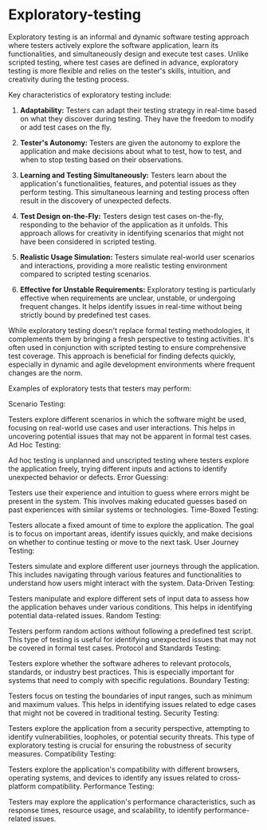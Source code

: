 # Exploratory-testing

Exploratory testing is an informal and dynamic software testing approach where testers actively explore the software application, learn its functionalities, and simultaneously design and execute test cases. Unlike scripted testing, where test cases are defined in advance, exploratory testing is more flexible and relies on the tester's skills, intuition, and creativity during the testing process.

Key characteristics of exploratory testing include:

1. **Adaptability:** Testers can adapt their testing strategy in real-time based on what they discover during testing. They have the freedom to modify or add test cases on the fly.

2. **Tester's Autonomy:** Testers are given the autonomy to explore the application and make decisions about what to test, how to test, and when to stop testing based on their observations.

3. **Learning and Testing Simultaneously:** Testers learn about the application's functionalities, features, and potential issues as they perform testing. This simultaneous learning and testing process often result in the discovery of unexpected defects.

4. **Test Design on-the-Fly:** Testers design test cases on-the-fly, responding to the behavior of the application as it unfolds. This approach allows for creativity in identifying scenarios that might not have been considered in scripted testing.

5. **Realistic Usage Simulation:** Testers simulate real-world user scenarios and interactions, providing a more realistic testing environment compared to scripted testing scenarios.

6. **Effective for Unstable Requirements:** Exploratory testing is particularly effective when requirements are unclear, unstable, or undergoing frequent changes. It helps identify issues in real-time without being strictly bound by predefined test cases.

While exploratory testing doesn't replace formal testing methodologies, it complements them by bringing a fresh perspective to testing activities. It's often used in conjunction with scripted testing to ensure comprehensive test coverage. This approach is beneficial for finding defects quickly, especially in dynamic and agile development environments where frequent changes are the norm.

Examples of exploratory tests that testers may perform:

Scenario Testing:

Testers explore different scenarios in which the software might be used, focusing on real-world use cases and user interactions. This helps in uncovering potential issues that may not be apparent in formal test cases.
Ad Hoc Testing:

Ad hoc testing is unplanned and unscripted testing where testers explore the application freely, trying different inputs and actions to identify unexpected behavior or defects.
Error Guessing:

Testers use their experience and intuition to guess where errors might be present in the system. This involves making educated guesses based on past experiences with similar systems or technologies.
Time-Boxed Testing:

Testers allocate a fixed amount of time to explore the application. The goal is to focus on important areas, identify issues quickly, and make decisions on whether to continue testing or move to the next task.
User Journey Testing:

Testers simulate and explore different user journeys through the application. This includes navigating through various features and functionalities to understand how users might interact with the system.
Data-Driven Testing:

Testers manipulate and explore different sets of input data to assess how the application behaves under various conditions. This helps in identifying potential data-related issues.
Random Testing:

Testers perform random actions without following a predefined test script. This type of testing is useful for identifying unexpected issues that may not be covered in formal test cases.
Protocol and Standards Testing:

Testers explore whether the software adheres to relevant protocols, standards, or industry best practices. This is especially important for systems that need to comply with specific regulations.
Boundary Testing:

Testers focus on testing the boundaries of input ranges, such as minimum and maximum values. This helps in identifying issues related to edge cases that might not be covered in traditional testing.
Security Testing:

Testers explore the application from a security perspective, attempting to identify vulnerabilities, loopholes, or potential security threats. This type of exploratory testing is crucial for ensuring the robustness of security measures.
Compatibility Testing:

Testers explore the application's compatibility with different browsers, operating systems, and devices to identify any issues related to cross-platform compatibility.
Performance Testing:

Testers may explore the application's performance characteristics, such as response times, resource usage, and scalability, to identify performance-related issues.
